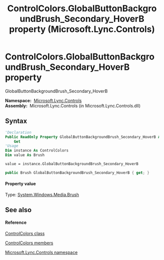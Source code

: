 ﻿---
title: ControlColors.GlobalButtonBackgroundBrush_Secondary_HoverB property  (Microsoft.Lync.Controls)
TOCTitle: 'GlobalButtonBackgroundBrush_Secondary_HoverB property '
ms:assetid: P:Microsoft.Lync.Controls.ControlColors.GlobalButtonBackgroundBrush_Secondary_HoverB_DI_3_UC_OCS14MrefLyncWPF
ms:mtpsurl: https://msdn.microsoft.com/en-us/library/microsoft.lync.controls.controlcolors.globalbuttonbackgroundbrush_secondary_hoverb_di_3_uc_ocs14mreflyncwpf(v=office.15)
ms:contentKeyID: 48591151
ms.date: 07/28/2014
mtps_version: v=office.15
f1_keywords:
- Microsoft.Lync.Controls.ControlColors.GlobalButtonBackgroundBrush_Secondary_HoverB
dev_langs:
- CSharp
- JScript
- VB
- other
---

# ControlColors.GlobalButtonBackgroundBrush\_Secondary\_HoverB property

GlobalButtonBackgroundBrush\_Secondary\_HoverB

**Namespace:**  [Microsoft.Lync.Controls](microsoft-lync-controls-namespace_1.md)  
**Assembly:**  Microsoft.Lync.Controls (in Microsoft.Lync.Controls.dll)

## Syntax

``` vb
'Declaration
Public ReadOnly Property GlobalButtonBackgroundBrush_Secondary_HoverB As Brush
    Get
'Usage
Dim instance As ControlColors
Dim value As Brush

value = instance.GlobalButtonBackgroundBrush_Secondary_HoverB
```

``` csharp
public Brush GlobalButtonBackgroundBrush_Secondary_HoverB { get; }
```

#### Property value

Type: [System.Windows.Media.Brush](http://msdn2.microsoft.com/en-us/library/ms634880)  

## See also

#### Reference

[ControlColors class](controlcolors-class-microsoft-lync-controls_1.md)

[ControlColors members](controlcolors-members-microsoft-lync-controls_1.md)

[Microsoft.Lync.Controls namespace](microsoft-lync-controls-namespace_1.md)

